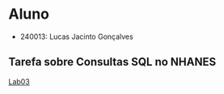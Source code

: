 # Aluno
* 240013: Lucas Jacinto Gonçalves

## Tarefa sobre Consultas SQL no NHANES

[Lab03](images/diagrama-er.png)

